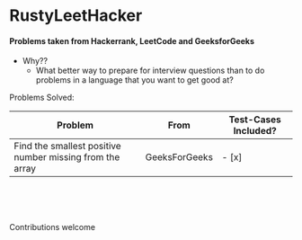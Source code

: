 # RustyLeetHacker


#### Problems taken from Hackerrank, LeetCode and GeeksforGeeks

- Why??
  - What better way to prepare for interview questions than to do problems in a language that you want to get good at?


Problems Solved:


Problem | From | Test-Cases Included?
--- | --- | ---
Find the smallest positive number missing from the array | GeeksForGeeks | - [x]

<br>
<br>
<br>

Contributions welcome